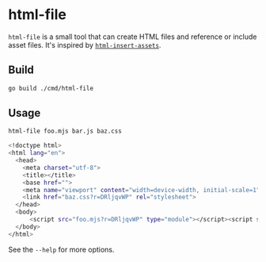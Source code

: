 # html-file

`html-file` is a small tool that can create HTML files and reference or include
asset files.
It's inspired by [`html-insert-assets`](https://github.com/jbedard/html-insert-assets).

## Build

```sh
go build ./cmd/html-file
```

## Usage

```sh
html-file foo.mjs bar.js baz.css

<!doctype html>
<html lang="en">
  <head>
    <meta charset="utf-8">
    <title></title>
    <base href="">
    <meta name="viewport" content="width=device-width, initial-scale=1">
    <link href="baz.css?r=DRljqvWP" rel="stylesheet">
  </head>
  <body>
      <script src="foo.mjs?r=DRljqvWP" type="module"></script><script src="bar.js?r=DRljqvWP"></script>
  </body>
</html>
```

See the `--help` for more options.
